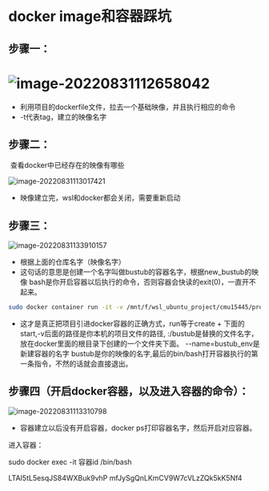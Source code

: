 # docker image和容器踩坑

## 步骤一：

# ![image-20220831112658042](https://zhanghao1004.oss-cn-hangzhou.aliyuncs.com/image-20220831112658042.png)



+ 利用项目的dockerfile文件，拉去一个基础映像，并且执行相应的命令
+ -t代表tag，建立的映像名字

## 步骤二：

​	查看docker中已经存在的映像有哪些

![image-20220831113017421](https://zhanghao1004.oss-cn-hangzhou.aliyuncs.com/image-20220831113017421.png)

+ 映像建立完，wsl和docker都会关闭，需要重新启动



## 步骤三：



![image-20220831133910157](https://zhanghao1004.oss-cn-hangzhou.aliyuncs.com/image-20220831133910157.png)

+ 根据上面的仓库名字（映像名字）
+ 这句话的意思是创建一个名字叫做bustub的容器名字，根据new_bustub的映像 bash是你开启容器以后执行的命令，否则容器会快读的exit(0)，一直开不起来。

```sh
sudo docker container run -it -v /mnt/f/wsl_ubuntu_project/cmu15445/project1/bustub:/bustub --name=bustub_env bustub /bin/bash
```

+ 这才是真正把项目引进docker容器的正确方式，run等于create + 下面的start,-v后面的路径是你本机的项目文件的路径,  :/bustub是替换的文件名字，放在docker里面的根目录下创建的一个文件夹下面。 --name=bustub_env是新建容器的名字 bustub是你的映像的名字,最后的bin/bash打开容器执行的第一条指令，不然的话就会直接退出。

## 步骤四（开启docker容器，以及进入容器的命令）：

![image-20220831113310798](https://zhanghao1004.oss-cn-hangzhou.aliyuncs.com/image-20220831113310798.png)

+ 容器建立以后没有开启容器，docker ps打印容器名字，然后开启对应容器。



进入容器：

sudo docker exec -it 容器id /bin/bash





LTAI5tL5esqJS84WXBuk9vhP
mfJySgQnLKmCV9W7cVLzZQk5kK5Nf4





